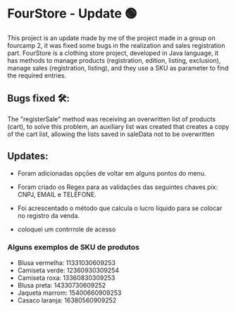 
# FourStore - Update 🟢

This project is an update made by me of the project made in a group on fourcamp 2, it was fixed some bugs in the realization and sales registration part.
FourStore is a clothing store project, developed in Java language, it has methods to manage products (registration, edition, listing, exclusion), manage sales (registration, listing), and they use a SKU as parameter to find the required entries.

## Bugs fixed 🛠:

The "registerSale" method was receiving an overwritten list of products (cart), to solve this problem, an auxiliary list was created that creates a copy of the cart list, allowing the lists saved in saleData not to be overwritten

## Updates:

- Foram adicionadas opções de voltar em alguns pontos do menu.

- Foram criado os Regex para as validações das seguintes chaves pix: CNPJ, EMAIL e TELEFONE.

- Foi acrescentado o método que calcula o lucro líquido para se colocar no registro da venda.

- coloquei um contrrrole de acesso

### Alguns exemplos de SKU de produtos

- Blusa vermelha: 11331030609253
- Camiseta verde: 12360930309254
- Camiseta roxa: 13360830309253
- Blusa preta: 14330730609252
- Jaqueta marrom: 15400660909253
- Casaco laranja:  16380560909252

